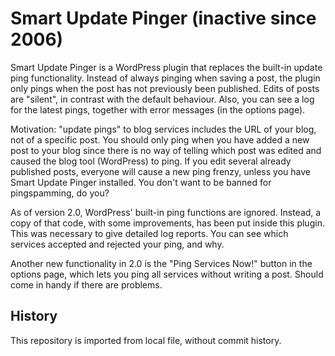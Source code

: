 # Smart Update Pinger (inactive since 2006)

Smart Update Pinger is a WordPress plugin that replaces the built-in update ping functionality. Instead of always pinging when saving a post, the plugin only pings when the post has not previously been published. Edits of posts are "silent", in contrast with the default behaviour. Also, you can see a log for the latest pings, together with error messages (in the options page).

Motivation: "update pings" to blog services includes the URL of your blog, not of a specific post. You should only ping when you have added a new post to your blog since there is no way of telling which post was edited and caused the blog tool (WordPress) to ping. If you edit several already published posts, everyone will cause a new ping frenzy, unless you have Smart Update Pinger installed. You don't want to be banned for pingspamming, do you?

As of version 2.0, WordPress' built-in ping functions are ignored. Instead, a copy of that code, with some improvements, has been put inside this plugin. This was necessary to give detailed log reports. You can see which services accepted and rejected your ping, and why.

Another new functionality in 2.0 is the "Ping Services Now!" button in the options page, which lets you ping all services without writing a post. Should come in handy if there are problems.

## History

This repository is imported from local file, without commit history.
